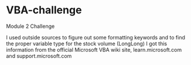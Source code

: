 # VBA-challenge
Module 2 Challenge

I used outside sources to figure out some formatting keywords and to find the proper variable type for the stock volume (LongLong)
I got this information from the official Microsoft VBA wiki site, learn.microsoft.com and support.microsoft.com

